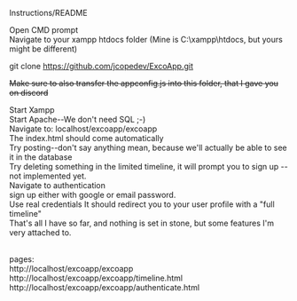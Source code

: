 Instructions/README

Open CMD prompt<br>
Navigate to your xampp htdocs folder (Mine is C:\xampp\htdocs, but yours might be different)<br>

git clone https://github.com/jcopedev/ExcoApp.git

~~Make sure to also transfer the appconfig.js into this folder, that I gave you on discord~~

Start Xampp <br>
Start Apache--We don't need SQL ;-) <br>
Navigate to: localhost/excoapp/excoapp<br>
The index.html should come automatically <br>
Try posting--don't say anything mean, because we'll actually be able to see it in the database <br>
Try deleting something in the limited timeline, it will prompt you to sign up --not implemented yet.<br>
Navigate to authentication<br>
sign up either with google or email password.<br> 
Use real credentials It should redirect you to your user profile with a "full timeline" <br>
That's all I have so far, and nothing is set in stone, but some features I'm very attached to.<br>

<br>
pages: <br>
http://localhost/excoapp/excoapp <br>
http://localhost/excoapp/excoapp/timeline.html <br>
http://localhost/excoapp/excoapp/authenticate.html<br>
